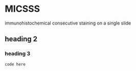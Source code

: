 # MICSSS
 immunohistochemical consecutive staining on a single slide 

## heading 2
### heading 3

```
code here
```

